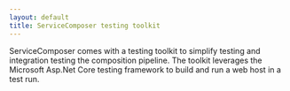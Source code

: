 ```yaml
---
layout: default
title: ServiceComposer testing toolkit
---
```


ServiceComposer comes with a testing toolkit to simplify testing and integration testing the composition pipeline. The toolkit leverages the Microsoft Asp.Net Core testing framework to build and run a web host in a test run.
